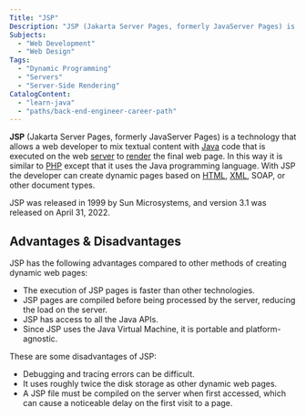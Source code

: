 ```yaml
---
Title: "JSP"
Description: "JSP (Jakarta Server Pages, formerly JavaServer Pages) is a technology that allows a web developer to mix textual content with Java code that is executed on the web server to render the final web page."
Subjects:
  - "Web Development"
  - "Web Design"
Tags:
  - "Dynamic Programming"
  - "Servers"
  - "Server-Side Rendering"
CatalogContent:
  - "learn-java"
  - "paths/back-end-engineer-career-path"
---
```


**JSP** (Jakarta Server Pages, formerly JavaServer Pages) is a technology that allows a web developer to mix textual content with [Java](https://www.codecademy.com/resources/docs/java) code that is executed on the web [server](https://www.codecademy.com/resources/docs/general/server) to [render](https://www.codecademy.com/resources/docs/general/server-side-rendering) the final web page. In this way it is similar to [PHP](https://www.codecademy.com/resources/docs/php) except that it uses the Java programming language. With JSP the developer can create dynamic pages based on [HTML](https://www.codecademy.com/resources/docs/html), [XML](https://www.codecademy.com/resources/docs/general/xml), SOAP, or other document types.

JSP was released in 1999 by Sun Microsystems, and version 3.1 was released on April 31, 2022.

## Advantages & Disadvantages

JSP has the following advantages compared to other methods of creating dynamic web pages:

- The execution of JSP pages is faster than other technologies.
- JSP pages are compiled before being processed by the server, reducing the load on the server.
- JSP has access to all the Java APIs.
- Since JSP uses the Java Virtual Machine, it is portable and platform-agnostic.

These are some disadvantages of JSP:

- Debugging and tracing errors can be difficult.
- It uses roughly twice the disk storage as other dynamic web pages.
- A JSP file must be compiled on the server when first accessed, which can cause a noticeable delay on the first visit to a page.
